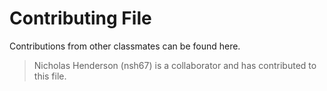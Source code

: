 # Contributing File
Contributions from other classmates can be found here.
> Nicholas Henderson (nsh67) is a collaborator and has contributed to this file.
